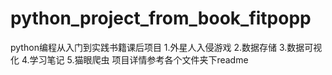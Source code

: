 # python_project_from_book_fitpopp
python编程从入门到实践书籍课后项目
1.外星人入侵游戏
2.数据存储
3.数据可视化
4.学习笔记
5.猫眼爬虫
项目详情参考各个文件夹下readme
